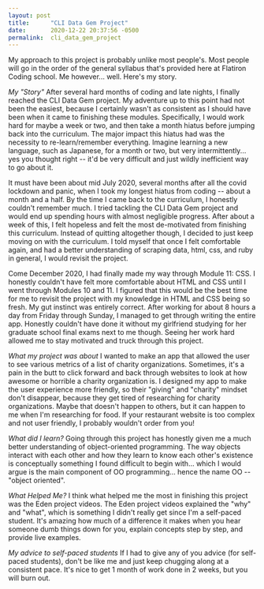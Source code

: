 ```yaml
---
layout: post
title:      "CLI Data Gem Project"
date:       2020-12-22 20:37:56 -0500
permalink:  cli_data_gem_project
---
```


My approach to this project is probably unlike most people's. Most people will go in the order of the general syllabus that's provided here at Flatiron Coding school. Me however... well. Here's my story.

*My "Story"*
After several hard months of coding and late nights, I finally reached the CLI Data Gem project. My adventure up to this point had not been the easiest, because I certainly wasn't as consistent as I should have been when it came to finishing these modules. Specifically, I would work hard for maybe a week or two, and then take a month hiatus before jumping back into the curriculum. The major impact this hiatus had was the necessity to re-learn/remember everything. Imagine learning a new language, such as Japanese, for a month or two, but very intermittently... yes you thought right -- it'd be very difficult and just wildly inefficient way to go about it.

It must have been about mid July 2020, several months after all the covid lockdown and panic, when I took my longest hiatus from coding -- about a month and a half. By the time I came back to the curriculum, I honestly couldn't remember much. I tried tackling the CLI Data Gem project and would end up spending hours with almost negligible progress. After about a week of this, I felt hopeless and felt the most de-motivated from finishing this curriculum. Instead of quitting altogether though, I decided to just keep moving on with the curriculum. I told myself that once I felt comfortable again, and had a better understanding of scraping data, html, css, and ruby in general, I would revisit the project.

Come December 2020, I had finally made my way through Module 11: CSS. I honestly couldn't have felt more comfortable about HTML and CSS until I went through Modules 10 and 11. I figured that this would be the best time for me to revisit the project with my knowledge in HTML and CSS being so fresh. My gut instinct was entirely correct. After working for about 8 hours a day from Friday through Sunday, I managed to get through writing the entire app. Honestly couldn't have done it without my girlfriend studying for her graduate school final exams next to me though. Seeing her work hard allowed me to stay motivated and truck through this project.

*What my project was about*
I wanted to make an app that allowed the user to see various metrics of a list of charity organizations. Sometimes, it's a pain in the butt to click forward and back through websites to look at how awesome or horrible a charity organization is. I designed my app to make the user experience more friendly, so their "giving" and "charity" mindset don't disappear, because they get tired of researching for charity organizations. Maybe that doesn't happen to others, but it can happen to me when I'm researching for food. If your restaurant website is too complex and not user friendly, I probably wouldn't order from you!

*What did I learn?*
Going through this project has honestly given me a much better understanding of object-oriented programming. The way objects interact with each other and how they learn to know each other's existence is conceptually something I found difficult to begin with... which I would argue is the main component of OO programming... hence the name OO -- "object oriented".

*What Helped Me?*
I think what helped me the most in finishing this project was the Eden project videos. The Eden project videos explained the "why" and "what", which is something I didn't really get since I'm a self-paced student.  It's amazing how much of a difference it makes when you hear someone dumb things down for you, explain concepts step by step, and provide live examples.

*My advice to self-paced students*
If I had to give any of you advice (for self-paced students), don't be like me and just keep chugging along at a consistent pace. It's nice to get 1 month of work done in 2 weeks, but you will burn out. 
